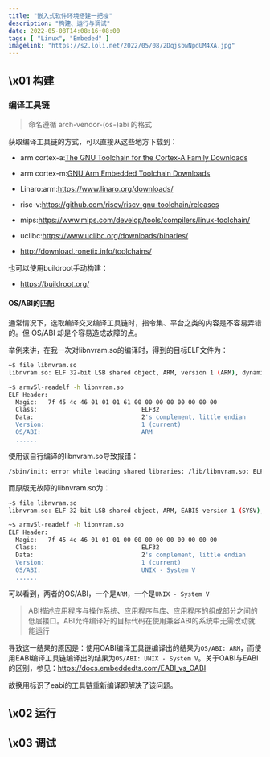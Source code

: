 ```yaml
---
title: "嵌入式软件环境搭建一把梭"
description: "构建、运行与调试"
date: 2022-05-08T14:08:16+08:00
tags: [ "Linux", "Embeded" ]
imagelink: "https://s2.loli.net/2022/05/08/2DqjsbwNpdUM4XA.jpg"
---
```




## \x01 构建

### 编译工具链

> 命名遵循 arch-vendor-(os-)abi 的格式

获取编译工具链的方式，可以直接从这些地方下载到：

- arm cortex-a:[The GNU Toolchain for the Cortex-A Family Downloads](https://developer.arm.com/tools-and-software/open-source-software/developer-tools/gnu-toolchain/gnu-a/downloads)
- arm cortex-m:[GNU Arm Embedded Toolchain Downloads](https://developer.arm.com/tools-and-software/open-source-software/developer-tools/gnu-toolchain/gnu-rm/downloads)
- Linaro:arm:https://www.linaro.org/downloads/
- risc-v:https://github.com/riscv/riscv-gnu-toolchain/releases
- mips:https://www.mips.com/develop/tools/compilers/linux-toolchain/
- uclibc:https://www.uclibc.org/downloads/binaries/

- http://download.ronetix.info/toolchains/

也可以使用buildroot手动构建：

- https://buildroot.org/

#### OS/ABI的匹配

通常情况下，选取编译交叉编译工具链时，指令集、平台之类的内容是不容易弄错的。但 OS/ABI 却是个容易造成故障的点。

举例来讲，在我一次对libnvram.so的编译时，得到的目标ELF文件为：

```sh
~$ file libnvram.so
libnvram.so: ELF 32-bit LSB shared object, ARM, version 1 (ARM), dynamically linked, not stripped

~$ armv5l-readelf -h libnvram.so                          
ELF Header:
  Magic:   7f 45 4c 46 01 01 01 61 00 00 00 00 00 00 00 00 
  Class:                             ELF32
  Data:                              2's complement, little endian
  Version:                           1 (current)
  OS/ABI:                            ARM
  ......
```

使用该自行编译的libnvram.so导致报错：

```sh
/sbin/init: error while loading shared libraries: /lib/libnvram.so: ELF file OS ABI invalid
```

而原版无故障的libnvram.so为：

```sh
~$ file libnvram.so
libnvram.so: ELF 32-bit LSB shared object, ARM, EABI5 version 1 (SYSV), dynamically linked, not stripped

~$ armv5l-readelf -h libnvram.so                          
ELF Header:
  Magic:   7f 45 4c 46 01 01 01 00 00 00 00 00 00 00 00 00 
  Class:                             ELF32
  Data:                              2's complement, little endian
  Version:                           1 (current)
  OS/ABI:                            UNIX - System V
  ......
```

可以看到，两者的OS/ABI，一个是`ARM`，一个是`UNIX - System V`

> ABI描述应用程序与操作系统、应用程序与库、应用程序的组成部分之间的低层接口。ABI允许编译好的目标代码在使用兼容ABI的系统中无需改动就能运行

导致这一结果的原因是：使用OABI编译工具链编译出的结果为`OS/ABI: ARM`，而使用EABI编译工具链编译出的结果为`OS/ABI: UNIX - System V`。关于OABI与EABI的区别，参见：https://docs.embeddedts.com/EABI_vs_OABI

故换用标识了eabi的工具链重新编译即解决了该问题。

## \x02 运行





## \x03 调试



